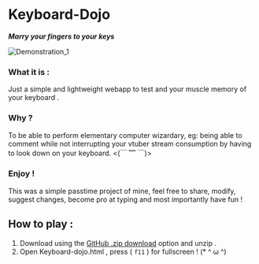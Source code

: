 # Keyboard-Dojo
___Marry your fingers to your keys___ 
 
![Demonstration_1](https://user-images.githubusercontent.com/54982599/120078331-a213cc80-c0cc-11eb-95e1-467b02bbdbe0.gif)


### What it is :

Just a simple and lightweight webapp to test and your muscle memory of your keyboard .

### Why ?

To be able to perform elementary computer wizardary, 
eg: being able to comment while not interrupting your vtuber stream consumption by having to look down on your keyboard. <(￣ ﹌ ￣)>

### Enjoy !

This was a simple passtime project of mine, feel free to share, modify, suggest changes, become pro at typing and most importantly have fun !

## How to play :

1. Download using the [GitHub .zip download](https://github.com/Abhimanyu8/Keyboard-Dojo/archive/refs/heads/main.zip) option and unzip .
2. Open Keyboard-dojo.html , press ( `f11` ) for fullscreen ! (* ^ ω ^)

